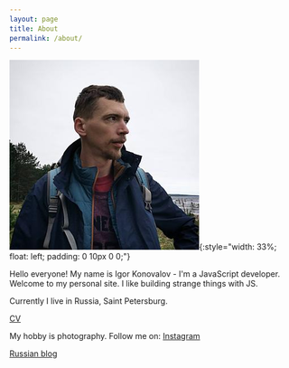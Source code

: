 ```yaml
---
layout: page
title: About
permalink: /about/
---
```


![photo_about](/assets/IMG/about/about_photo.jpg){:style="width: 33%; float: left; padding: 0 10px 0 0;"}

Hello everyone! My name is Igor Konovalov - I'm a JavaScript developer. Welcome to my personal site.
I like building strange things with JS.

Currently I live in Russia, Saint Petersburg.

[CV](/assets/ARCHIVE/Igor_Konovalov_CV_EN_Jul2017.html)

My hobby is photography. Follow me on: [Instagram](https://www.instagram.com/some_strange/)

[Russian blog](http://igor-dlinni.livejournal.com)
